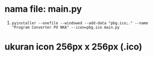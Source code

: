 # nama file: main.py
1. ```pyinstaller --onefile --windowed --add-data "pbg.ico;." --name "Program Converter PO NKA" --icon=pbg.ico main.py```

# ukuran icon 256px x 256px (.ico)
